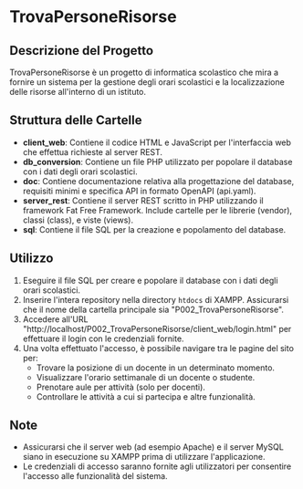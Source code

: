 # TrovaPersoneRisorse

## Descrizione del Progetto

TrovaPersoneRisorse è un progetto di informatica scolastico che mira a fornire un sistema per la gestione degli orari scolastici e la localizzazione delle risorse all'interno di un istituto.

## Struttura delle Cartelle

- **client_web**: Contiene il codice HTML e JavaScript per l'interfaccia web che effettua richieste al server REST.
- **db_conversion**: Contiene un file PHP utilizzato per popolare il database con i dati degli orari scolastici.
- **doc**: Contiene documentazione relativa alla progettazione del database, requisiti minimi e specifica API in formato OpenAPI (api.yaml).
- **server_rest**: Contiene il server REST scritto in PHP utilizzando il framework Fat Free Framework. Include cartelle per le librerie (vendor), classi (class), e viste (views).
- **sql**: Contiene il file SQL per la creazione e popolamento del database.

## Utilizzo

1. Eseguire il file SQL per creare e popolare il database con i dati degli orari scolastici.
2. Inserire l'intera repository nella directory `htdocs` di XAMPP. Assicurarsi che il nome della cartella principale sia "P002_TrovaPersoneRisorse".
3. Accedere all'URL "http://localhost/P002_TrovaPersoneRisorse/client_web/login.html" per effettuare il login con le credenziali fornite.
4. Una volta effettuato l'accesso, è possibile navigare tra le pagine del sito per:
   - Trovare la posizione di un docente in un determinato momento.
   - Visualizzare l'orario settimanale di un docente o studente.
   - Prenotare aule per attività (solo per docenti).
   - Controllare le attività a cui si partecipa e altre funzionalità.

## Note

- Assicurarsi che il server web (ad esempio Apache) e il server MySQL siano in esecuzione su XAMPP prima di utilizzare l'applicazione.
- Le credenziali di accesso saranno fornite agli utilizzatori per consentire l'accesso alle funzionalità del sistema.
